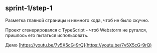 ## sprint-1/step-1

Разметка главной страницы и немного кода, чтоб не было скучно.

Проект сгенерировался с TypeScript - чтоб Webstorm не ругался, пришлось его пытаться использовать.

Демо
[https://youtu.be/7v5X5cG-9rQ](https://youtu.be/7v5X5cG-9rQ)
